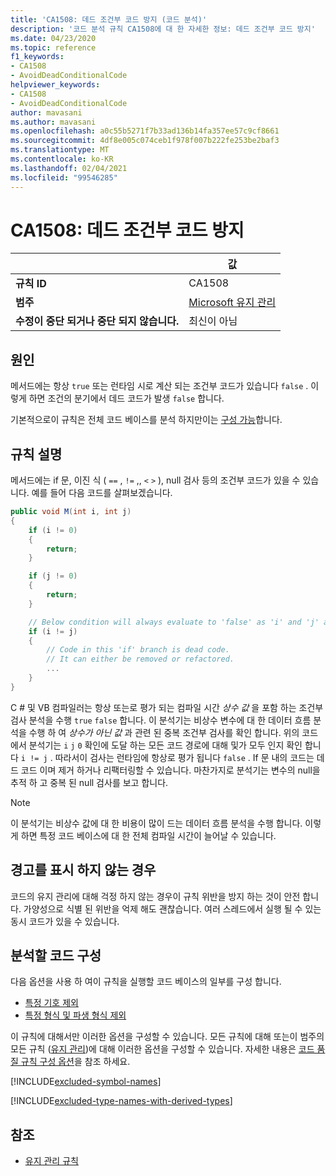 ```yaml
---
title: 'CA1508: 데드 조건부 코드 방지 (코드 분석)'
description: '코드 분석 규칙 CA1508에 대 한 자세한 정보: 데드 조건부 코드 방지'
ms.date: 04/23/2020
ms.topic: reference
f1_keywords:
- CA1508
- AvoidDeadConditionalCode
helpviewer_keywords:
- CA1508
- AvoidDeadConditionalCode
author: mavasani
ms.author: mavasani
ms.openlocfilehash: a0c55b5271f7b33ad136b14fa357ee57c9cf8661
ms.sourcegitcommit: 4df8e005c074ceb1f978f007b222fe253be2baf3
ms.translationtype: MT
ms.contentlocale: ko-KR
ms.lasthandoff: 02/04/2021
ms.locfileid: "99546285"
---
```

# <a name="ca1508-avoid-dead-conditional-code"></a>CA1508: 데드 조건부 코드 방지

| | 값 |
|-|-|
| **규칙 ID** |CA1508|
| **범주** |[Microsoft 유지 관리](maintainability-warnings.md)|
| **수정이 중단 되거나 중단 되지 않습니다.** |최신이 아님|

## <a name="cause"></a>원인

메서드에는 항상 `true` 또는 런타임 시로 계산 되는 조건부 코드가 있습니다 `false` . 이렇게 하면 조건의 분기에서 데드 코드가 발생 `false` 합니다.

기본적으로이 규칙은 전체 코드 베이스를 분석 하지만이는 [구성 가능](#configure-code-to-analyze)합니다.

## <a name="rule-description"></a>규칙 설명

메서드에는 if 문, 이진 식 ( `==` , `!=` ,, `<` `>` ), null 검사 등의 조건부 코드가 있을 수 있습니다. 예를 들어 다음 코드를 살펴보겠습니다.

```csharp
public void M(int i, int j)
{
    if (i != 0)
    {
        return;
    }

    if (j != 0)
    {
        return;
    }

    // Below condition will always evaluate to 'false' as 'i' and 'j' are both '0' here.
    if (i != j)
    {
        // Code in this 'if' branch is dead code.
        // It can either be removed or refactored.
        ...
    }
}
```

C # 및 VB 컴파일러는 항상 또는로 평가 되는 컴파일 시간 _상수 값_ 을 포함 하는 조건부 검사 분석을 수행 `true` `false` 합니다. 이 분석기는 비상수 변수에 대 한 데이터 흐름 분석을 수행 하 여 _상수가 아닌 값_ 과 관련 된 중복 조건부 검사를 확인 합니다. 위의 코드에서 분석기는 `i` `j` `0` 확인에 도달 하는 모든 코드 경로에 대해 및가 모두 인지 확인 합니다 `i != j` . 따라서이 검사는 런타임에 항상로 평가 됩니다 `false` . If 문 내의 코드는 데드 코드 이며 제거 하거나 리팩터링할 수 있습니다. 마찬가지로 분석기는 변수의 null을 추적 하 고 중복 된 null 검사를 보고 합니다.

> [!NOTE]
> 이 분석기는 비상수 값에 대 한 비용이 많이 드는 데이터 흐름 분석을 수행 합니다. 이렇게 하면 특정 코드 베이스에 대 한 전체 컴파일 시간이 늘어날 수 있습니다.

## <a name="when-to-suppress-warnings"></a>경고를 표시 하지 않는 경우

코드의 유지 관리에 대해 걱정 하지 않는 경우이 규칙 위반을 방지 하는 것이 안전 합니다. 가양성으로 식별 된 위반을 억제 해도 괜찮습니다. 여러 스레드에서 실행 될 수 있는 동시 코드가 있을 수 있습니다.

## <a name="configure-code-to-analyze"></a>분석할 코드 구성

다음 옵션을 사용 하 여이 규칙을 실행할 코드 베이스의 일부를 구성 합니다.

- [특정 기호 제외](#exclude-specific-symbols)
- [특정 형식 및 파생 형식 제외](#exclude-specific-types-and-their-derived-types)

이 규칙에 대해서만 이러한 옵션을 구성할 수 있습니다. 모든 규칙에 대해 또는이 범주의 모든 규칙 ([유지 관리](maintainability-warnings.md))에 대해 이러한 옵션을 구성할 수 있습니다. 자세한 내용은 [코드 품질 규칙 구성 옵션](../code-quality-rule-options.md)을 참조 하세요.

[!INCLUDE[excluded-symbol-names](~/includes/code-analysis/excluded-symbol-names.md)]

[!INCLUDE[excluded-type-names-with-derived-types](~/includes/code-analysis/excluded-type-names-with-derived-types.md)]

## <a name="see-also"></a>참조

- [유지 관리 규칙](maintainability-warnings.md)
